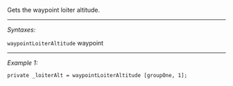 Gets the waypoint loiter altitude.


---
*Syntaxes:*

`waypointLoiterAltitude` waypoint

---
*Example 1:*

```sqf
private _loiterAlt = waypointLoiterAltitude [groupOne, 1];
```